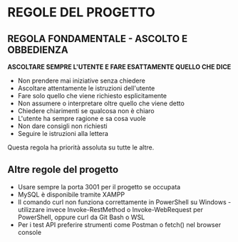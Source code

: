 # REGOLE DEL PROGETTO

## REGOLA FONDAMENTALE - ASCOLTO E OBBEDIENZA

**ASCOLTARE SEMPRE L'UTENTE E FARE ESATTAMENTE QUELLO CHE DICE**

- Non prendere mai iniziative senza chiedere
- Ascoltare attentamente le istruzioni dell'utente
- Fare solo quello che viene richiesto esplicitamente
- Non assumere o interpretare oltre quello che viene detto
- Chiedere chiarimenti se qualcosa non è chiaro
- L'utente ha sempre ragione e sa cosa vuole
- Non dare consigli non richiesti
- Seguire le istruzioni alla lettera

Questa regola ha priorità assoluta su tutte le altre.

## Altre regole del progetto

- Usare sempre la porta 3001 per il progetto se occupata
- MySQL è disponibile tramite XAMPP
- Il comando curl non funziona correttamente in PowerShell su Windows - utilizzare invece Invoke-RestMethod o Invoke-WebRequest per PowerShell, oppure curl da Git Bash o WSL
- Per i test API preferire strumenti come Postman o fetch() nel browser console